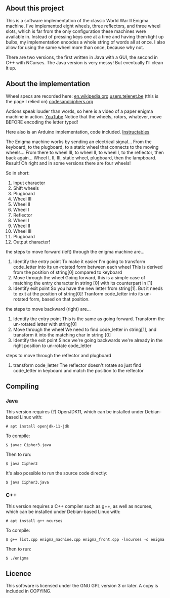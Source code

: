 ## About this project
This is a software implementation of the classic World War II Enigma machine. I've implemented eight wheels, three reflectors, and three wheel slots, which is far from the only configuration these machines were available in. Instead of pressing keys one at a time and having them light up bulbs, my implementation encodes a whole string of words all at once. I also allow for using the same wheel more than once, because why not.

There are two versions, the first written in Java with a GUI, the second in C++ with NCurses. The Java version is very messy! But eventually I'll clean it up.

## About the implementation
Wheel specs are recorded here:
[en.wikipedia.org](https://en.wikipedia.org/wiki/Enigma_rotor_details)
[users.telenet.be](http://users.telenet.be/d.rijmenants/en/enigmatech.htm) (this is the page I relied on)
[codesandciphers.org](https://www.codesandciphers.org.uk/enigma/rotorspec.htm)

Actions speak louder than words, so here is a video of a paper enigma machine in action.
[YouTube](https://www.youtube.com/watch?v=pZsuxZXN33g)
Notice that the wheels, rotors, whatever, move BEFORE encoding the letter typed!

Here also is an Arduino implementation, code included.
[Instructables](https://www.instructables.com/id/Make-your-own-Enigma-Replica/)

The Enigma machine works by sending an electrical signal...
From the keyboard, to the plugboard, to a static wheel that connects to the moving wheels...
From there to wheel III, to wheel II, to wheel I, to the reflector, then back again...
Wheel I, II, III, static wheel, plugboard, then the lampboard. Result!
Oh right and in some versions there are four wheels!

So in short:
1. Input character
2. Shift wheels
3. Plugboard
4. Wheel III
5. Wheel II
6. Wheel I
7. Reflector
8. Wheel I
9. Wheel II
10. Wheel III
11. Plugboard
12. Output character!

the steps to move forward (left) through the enigma machine are...
1. Identify the entry point
	To make it easier I'm going to transform code_letter into its un-rotated form between each wheel
	This is derived from the position of string[0] compared to keyboard
2. Move through the wheel
	Going forward, this is a simple case of matching the entry character in string [0] with its counterpart in [1]
3. Identify exit point
	So you have the new letter from string[1]. But it needs to exit at the position of string[0]!
	Tranform code_letter into its un-rotated form, based on that position.
	
the steps to move backward (right) are...
1. Identify the entry point
	This is the same as going forward. Transform the un-rotated letter with string[0]
2. Move through the wheel
	We need to find code_letter in string[1], and transform it into the matching char in string [0]
3. Identify the exit point
	Since we're going backwards we're already in the right position to un-rotate code_letter

steps to move through the reflector and plugboard
1. transform code_letter
	The reflector doesn't rotate so just find code_letter in keyboard and match the position to the reflector

## Compiling

### Java

This version requires (?) OpenJDK11, which can be installed under Debian-based Linux with:

    # apt install openjdk-11-jdk

To compile:

    $ javac Cipher3.java

Then to run:

    $ java Cipher3

It's also possible to run the source code directly:

    $ java Cipher3.java

### C++

This version requires a C++ compiler such as g++, as well as ncurses, which can be installed under Debian-based Linux with:

    # apt install g++ ncurses

To compile:

    $ g++ list.cpp enigma_machine.cpp enigma_front.cpp -lncurses -o enigma

Then to run:

    $ ./enigma

## Licence

This software is licensed under the GNU GPL version 3 or later. A copy is included in COPYING.
